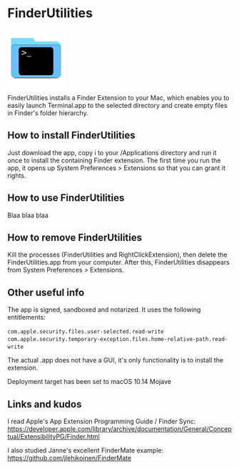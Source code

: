 # FinderUtilities

![FinderUtilities logo image](https://github.com/suolapeikko/suolapeikko.github.io/blob/master/images/finderutilities_logo.png)

FinderUtilities installs a Finder Extension to your Mac, which enables you to easily launch Terminal.app to the selected directory and create empty files in Finder's folder hierarchy.

## How to install FinderUtilities
Just download the app, copy i to your /Applications directory and run it once to install the containing Finder extension. The first time you run the app, it opens up System Preferences > Extensions so that you can grant it rights.

## How to use FinderUtilities
Blaa blaa blaa

## How to remove FinderUtilities
Kill the processes (FinderUtilities and RightClickExtension), then delete the FinderUtilities.app from your computer. After this, FinderUtilities disappears from System Preferences > Extensions.

## Other useful info
The app is signed, sandboxed and notarized. It uses the following entitlements:

`com.apple.security.files.user-selected.read-write`
`com.apple.security.temporary-exception.files.home-relative-path.read-write`

The actual .app does not have a GUI, it's only functionality is to install the extension.

Deployment target has been set to macOS 10.14 Mojave

## Links and kudos
I read Apple's App Extension Programming Guide / Finder Sync:
https://developer.apple.com/library/archive/documentation/General/Conceptual/ExtensibilityPG/Finder.html

I also studied Janne's excellent FinderMate example:
https://github.com/jlehikoinen/FinderMate
